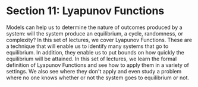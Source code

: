 # Section 11: Lyapunov Functions

Models can help us to determine the nature of outcomes produced by a system: will the system produce an equilibrium, a cycle, randomness, or complexity? In this set of lectures, we cover Lyapunov Functions. These are a technique that will enable us to identify many systems that go to equilibrium. In addition, they enable us to put bounds on how quickly the equilibrium will be attained. In this set of lectures, we learn the formal definition of Lyapunov Functions and see how to apply them in a variety of settings. We also see where they don't apply and even study a problem where no one knows whether or not the system goes to equilibrium or not.